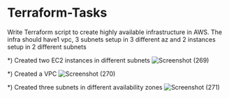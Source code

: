 # Terraform-Tasks
Write Terraform script to create highly available infrastructure in AWS. The infra should have1 vpc, 3 subnets setup in 3 different az and 2 instances setup in 2 different subnets

 *) Created two EC2 instances in different subnets
![Screenshot (269)](https://github.com/cloudmoh/Terraform-Tasks/assets/126796948/becbcad1-1179-4ade-8a99-ad50ae9c3ce1)

 *) Created a VPC
![Screenshot (270)](https://github.com/cloudmoh/Terraform-Tasks/assets/126796948/eb448b05-cae5-4f64-a416-a02f61939f66)

*) Created three subnets in different availability zones
![Screenshot (271)](https://github.com/cloudmoh/Terraform-Tasks/assets/126796948/2ae7d17d-6688-4765-9e74-c85e71f4312b)
